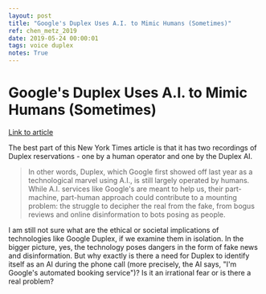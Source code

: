 ```yaml
---
layout: post
title: "Google's Duplex Uses A.I. to Mimic Humans (Sometimes)"
ref: chen_metz_2019
date: 2019-05-24 00:00:01
tags: voice duplex
notes: True
---
```


# Google's Duplex Uses A.I. to Mimic Humans (Sometimes)

[Link to article](https://www.nytimes.com/2019/05/22/technology/personaltech/ai-google-duplex.html)

The best part of this New York Times article is that it has two recordings of Duplex reservations - one by a human operator and one by the Duplex AI.

> In other words, Duplex, which Google first showed off last year as a technological marvel using A.I., is still largely operated by humans. While A.I. services like Google's are meant to help us, their part-machine, part-human approach could contribute to a mounting problem: the struggle to decipher the real from the fake, from bogus reviews and online disinformation to bots posing as people.

I am still not sure what are the ethical or societal implications of technologies like Google Duplex, if we examine them in isolation. In the bigger picture, yes, the technology poses dangers in the form of fake news and disinformation. But why exactly is there a need for Duplex to identify itself as an AI during the phone call (more precisely, the AI says, "I'm Google's automated booking service")? Is it an irrational fear or is there a real problem?
